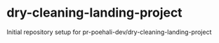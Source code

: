 # dry-cleaning-landing-project

Initial repository setup for pr-poehali-dev/dry-cleaning-landing-project